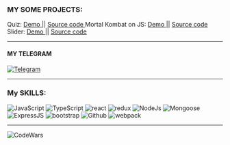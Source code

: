 ### MY SOME PROJECTS:

Quiz: <a href="https://react-quize-fa158.web.app/" > Demo </a> || <a href="https://github.com/s2000promax/react-quiz" > Source code </a> 
Mortal Kombat on JS: <a href="https://s2000promax.github.io/MortalKombat/" > Demo </a> || <a href="https://github.com/s2000promax/MortalKombat" > Source code </a> 
Slider: <a href="https://s2000promax.github.io/slider-project/" > Demo </a> || <a href="https://github.com/s2000promax/slider-project" > Source code </a> 

---

#### MY TELEGRAM

[![Telegram](https://img.shields.io/badge/Telegram-111111?style=for-the-badge&logo=telegram)](https://t.me/webfulldev)

---

### My SKILLS:

![JavaScript](https://img.shields.io/badge/JavaScript-111111?style=for-the-badge&logo=JavaScript)
![TypeScript](https://img.shields.io/badge/TypeScript-111111?style=for-the-badge&logo=TypeScript)
![react](https://img.shields.io/badge/react-111111?style=for-the-badge&logo=React)
![redux](https://img.shields.io/badge/redux-111111?style=for-the-badge&logo=Redux)
![NodeJs](https://img.shields.io/badge/NodeJs-111111?style=for-the-badge&logo=Node.js)
![Mongoose](https://img.shields.io/badge/Mongoose-111111?style=for-the-badge&logo=MongoDB)
![ExpressJS](https://img.shields.io/badge/ExpressJS-111111?style=for-the-badge&logo=Express)
![bootstrap](https://img.shields.io/badge/bootstrap-111111?style=for-the-badge&logo=Bootstrap)
![Github](https://img.shields.io/badge/Github-111111?style=for-the-badge&logo=GitHub)
![webpack](https://img.shields.io/badge/webpack-111111?style=for-the-badge&logo=Webpack)

---

![CodeWars](https://www.codewars.com/users/s2000promax/badges/large)
